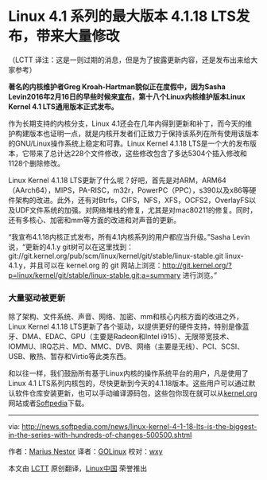 Linux 4.1 系列的最大版本 4.1.18 LTS发布，带来大量修改
=================================================================================
（LCTT 译注：这是一则过期的消息，但是为了披露更新内容，还是发布出来给大家参考）

**著名的内核维护者Greg Kroah-Hartman貌似正在度假中，因为Sasha Levin2016年2月16日的早些时候来[宣布](http://lkml.iu.edu/hypermail/linux/kernel/1602.2/00520.html)，第十八个Linux内核维护版本Linux Kernel 4.1 LTS通用版本正式发布。**

作为长期支持的内核分支，Linux 4.1还会在几年内得到更新和补丁，而今天的维护构建版本也证明一点，就是内核开发者们正致力于保持该系列在所有使用该版本的GNU/Linux操作系统上稳定和可靠。Linux Kernel 4.1.18 LTS是一个大的发布版本，它带来了总计达228个文件修改，这些修改包含了多达5304个插入修改和1128个删除修改。

Linux Kernel 4.1.18 LTS更新了什么呢？好吧，首先是对ARM，ARM64（AArch64），MIPS，PA-RISC，m32r，PowerPC（PPC），s390以及x86等硬件架构的改进。此外，还有对Btrfs，CIFS，NFS，XFS，OCFS2，OverlayFS以及UDF文件系统的加强。对网络堆栈的修复，尤其是对mac80211的修复。同时，还有多核心、加密和mm等方面的改进和对声音的更新。

“我宣布4.1.18内核正式发布，所有4.1内核系列的用户都应当升级。”Sasha Levin说，“更新的4.1.y git树可以在这里找到：git://git.kernel.org/pub/scm/linux/kernel/git/stable/linux-stable.git linux-4.1.y，并且可以在 kernel.org 的 git 网站上浏览：http://git.kernel.org/?p=linux/kernel/git/stable/linux-stable.git;a=summary 进行浏览。”

### 大量驱动被更新

除了架构、文件系统、声音、网络、加密、mm和核心内核方面的改进之外，Linux Kernel 4.1.18 LTS更新了各个驱动，以提供更好的硬件支持，特别是像蓝牙、DMA、EDAC、GPU（主要是Radeon和Intel i915）、无限带宽技术、IOMMU、IRQ芯片、MD、MMC、DVB、网络（主要是无线）、PCI、SCSI、USB、散热、暂存和Virtio等此类东西。

和以往一样，我们鼓励所有基于Linux内核的操作系统平台的用户，凡是使用了Linux 4.1 LTS系列内核包的，尽快更新到今天的4.1.18版本。这些用户可以通过默认软件仓库安装更新，也可以手动编译源码包，这些包你现在就可以从[kernel.org](http://kernel.org/)网站或者[Softpedia](http://linux.softpedia.com/get/System/Operating-Systems/Kernels/Linux-Kernel-Stable-1960.shtml)下载。

------------------------------------------------------------------------------

via: http://news.softpedia.com/news/linux-kernel-4-1-18-lts-is-the-biggest-in-the-series-with-hundreds-of-changes-500500.shtml

作者：[Marius Nestor][a]
译者：[GOLinux](https://github.com/GOLinux)
校对：[wxy](https://github.com/wxy)

本文由 [LCTT](https://github.com/LCTT/TranslateProject) 原创翻译，[Linux中国](https://linux.cn/) 荣誉推出

[a]:http://news.softpedia.com/editors/browse/marius-nestor
